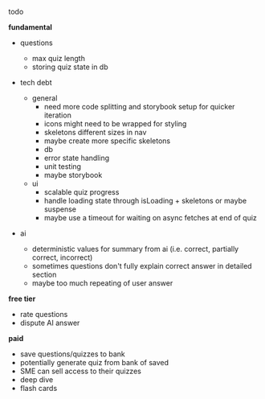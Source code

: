 todo

**fundamental**

- questions

  - max quiz length
  - storing quiz state in db

- tech debt

  - general
    - need more code splitting and storybook setup for quicker iteration
    - icons might need to be wrapped for styling
    - skeletons different sizes in nav
    - maybe create more specific skeletons
    - db
    - error state handling
    - unit testing
    - maybe storybook
  - ui
    - scalable quiz progress
    - handle loading state through isLoading + skeletons or maybe suspense
    - maybe use a timeout for waiting on async fetches at end of quiz

- ai

  - deterministic values for summary from ai (i.e. correct, partially correct, incorrect)
  - sometimes questions don't fully explain correct answer in detailed section
  - maybe too much repeating of user answer

**free tier**

- rate questions
- dispute AI answer

**paid**

- save questions/quizzes to bank
- potentially generate quiz from bank of saved
- SME can sell access to their quizzes
- deep dive
- flash cards
